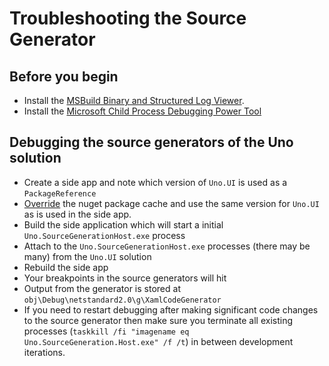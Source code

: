 # Troubleshooting the Source Generator


## Before you begin

- Install the [MSBuild Binary and Structured Log Viewer](http://msbuildlog.com/). 
- Install the [Microsoft Child Process Debugging Power Tool](https://marketplace.visualstudio.com/items?itemName=vsdbgplat.MicrosoftChildProcessDebuggingPowerTool)

## Debugging the source generators of the Uno solution

- Create a side app and note which version of `Uno.UI` is used as a `PackageReference`
- [Override](https://github.com/unoplatform/uno/blob/7f003e13f34f899a4b9ac04552317920f961247a/src/crosstargeting_override.props.sample#L45) the nuget package cache and use the same version for `Uno.UI` as is used in the side app.
- Build the side application which will start a initial `Uno.SourceGenerationHost.exe` process
- Attach to the `Uno.SourceGenerationHost.exe` processes (there may be many) from the `Uno.UI` solution
- Rebuild the side app
- Your breakpoints in the source generators will hit
- Output from the generator is stored at `obj\Debug\netstandard2.0\g\XamlCodeGenerator`
- If you need to restart debugging after making significant code changes to the source generator then make sure you terminate all existing processes (`taskkill /fi "imagename eq Uno.SourceGeneration.Host.exe" /f /t`) in between development iterations.

